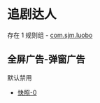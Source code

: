 # 追剧达人

存在 1 规则组 - [com.sjm.luobo](/src/apps/com.sjm.luobo.ts)

## 全屏广告-弹窗广告

默认禁用

- [快照-0](https://i.gkd.li/i/13723963)
